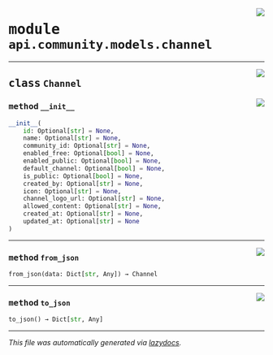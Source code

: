 <!-- markdownlint-disable -->

<a href="https://github.com/switchcollab/Switch-Bots-Python-Library/tree/main/src/switch/api/community/models/channel.py#L0"><img align="right" src="https://img.shields.io/badge/-source-cccccc?style=flat-square"/></a>

# <kbd>module</kbd> `api.community.models.channel`






---

<a href="https://github.com/switchcollab/Switch-Bots-Python-Library/tree/main/src/switch/api/community/models/channel.py#L6"><img align="right" src="https://img.shields.io/badge/-source-cccccc?style=flat-square"/></a>

## <kbd>class</kbd> `Channel`




<a href="https://github.com/switchcollab/Switch-Bots-Python-Library/tree/main/src/switch/api/community/models/channel.py#L7"><img align="right" src="https://img.shields.io/badge/-source-cccccc?style=flat-square"/></a>

### <kbd>method</kbd> `__init__`

```python
__init__(
    id: Optional[str] = None,
    name: Optional[str] = None,
    community_id: Optional[str] = None,
    enabled_free: Optional[bool] = None,
    enabled_public: Optional[bool] = None,
    default_channel: Optional[bool] = None,
    is_public: Optional[bool] = None,
    created_by: Optional[str] = None,
    icon: Optional[str] = None,
    channel_logo_url: Optional[str] = None,
    allowed_content: Optional[str] = None,
    created_at: Optional[str] = None,
    updated_at: Optional[str] = None
)
```








---

<a href="https://github.com/switchcollab/Switch-Bots-Python-Library/tree/main/src/switch/api/community/models/channel.py#L54"><img align="right" src="https://img.shields.io/badge/-source-cccccc?style=flat-square"/></a>

### <kbd>method</kbd> `from_json`

```python
from_json(data: Dict[str, Any]) → Channel
```





---

<a href="https://github.com/switchcollab/Switch-Bots-Python-Library/tree/main/src/switch/api/community/models/channel.py#L37"><img align="right" src="https://img.shields.io/badge/-source-cccccc?style=flat-square"/></a>

### <kbd>method</kbd> `to_json`

```python
to_json() → Dict[str, Any]
```








---

_This file was automatically generated via [lazydocs](https://github.com/ml-tooling/lazydocs)._
